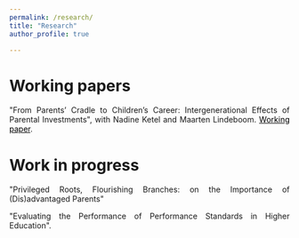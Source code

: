 ```yaml
---
permalink: /research/
title: "Research"
author_profile: true

---
```


<p align="justify">  

</p>

# Working papers

<p align="justify"> 
"From Parents’ Cradle to Children’s Career: Intergenerational Effects of Parental Investments", with Nadine Ketel and Maarten Lindeboom.  
<a href="https://sanderdevries.github.io/birthOrderPoster.pdf" style="color: black;">Working paper</a>.

# Work in progress

<p align="justify"> 
"Privileged Roots, Flourishing Branches: on the Importance of (Dis)advantaged Parents"

<p align="justify"> 
"Evaluating the Performance of Performance Standards in Higher Education". 


